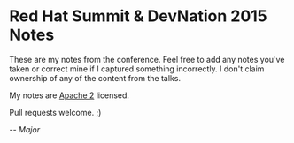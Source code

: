 # Red Hat Summit & DevNation 2015 Notes

These are my notes from the conference.  Feel free to add any notes you've taken or correct mine if I captured something incorrectly.  I don't claim ownership of any of the content from the talks.

My notes are [Apache 2](LICENSE) licensed.

Pull requests welcome. ;)

_-- Major_
